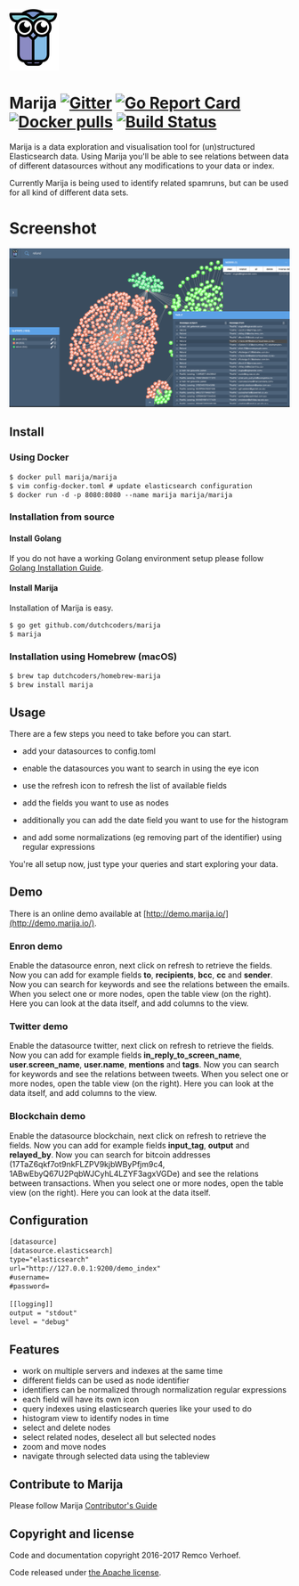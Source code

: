![](https://github.com/dutchcoders/marija-screenshots/blob/master/marija.png?raw=true)

# Marija [![Gitter](https://badges.gitter.im/Join%20Chat.svg)](https://gitter.im/dutchcoders/marija?utm_source=badge&utm_medium=badge&utm_campaign=&utm_campaign=pr-badge&utm_content=badge) [![Go Report Card](https://goreportcard.com/badge/dutchcoders/marija)](https://goreportcard.com/report/dutchcoders/marija) [![Docker pulls](https://img.shields.io/docker/pulls/marija/marija.svg)](https://hub.docker.com/r/marija/marija/) [![Build Status](https://travis-ci.org/dutchcoders/marija.svg?branch=master)](https://travis-ci.org/dutchcoders/marija)

Marija is a data exploration and visualisation tool for (un)structured Elasticsearch data. Using Marija you'll be able to see relations between data of different datasources without any modifications to your data or index.

Currently Marija is being used to identify related spamruns, but can be used for all kind of different data sets.

# Screenshot

![](https://github.com/dutchcoders/marija-screenshots/blob/master/Screen%20Shot%202016-11-17%20at%2009.46.31.png?raw=true)

## Install

### Using Docker

```
$ docker pull marija/marija
$ vim config-docker.toml # update elasticsearch configuration
$ docker run -d -p 8080:8080 --name marija marija/marija
```

### Installation from source

#### Install Golang

If you do not have a working Golang environment setup please follow [Golang Installation Guide](https://golang.org/doc/install).

#### Install Marija

Installation of Marija is easy.

```
$ go get github.com/dutchcoders/marija
$ marija
```

### Installation using Homebrew (macOS)

```
$ brew tap dutchcoders/homebrew-marija
$ brew install marija
```

## Usage

There are a few steps you need to take before you can start.

* add your datasources to config.toml
* enable the datasources you want to search in using the eye icon
* use the refresh icon to refresh the list of available fields
* add the fields you want to use as nodes

* additionally you can add the date field you want to use for the histogram
* and add some normalizations (eg removing part of the identifier) using regular expressions

You're all setup now, just type your queries and start exploring your data.

## Demo

There is an online demo available at [http://demo.marija.io/](http://demo.marija.io/). 

### Enron demo

Enable the datasource enron, next click on refresh to retrieve the fields. Now you can add for example fields **to**, **recipients**, **bcc**, **cc** and **sender**. Now you can search for keywords and see the relations between the emails. When you select one or more nodes, open the table view (on the right). Here you can look at the data itself, and add columns to the view. 

### Twitter demo

Enable the datasource twitter, next click on refresh to retrieve the fields. Now you can add for example fields **in_reply_to_screen_name**, **user.screen_name**, **user.name**, **mentions** and **tags**. Now you can search for keywords and see the relations between tweets. When you select one or more nodes, open the table view (on the right). Here you can look at the data itself, and add columns to the view. 

### Blockchain demo

Enable the datasource blockchain, next click on refresh to retrieve the fields. Now you can add for example fields **input_tag**, **output** and **relayed_by**. Now you can search for bitcoin addresses (17TaZ6qkf7ot9nkFLZPV9kjbWByPfjm9c4, 1ABwEbyQ67U2PqbWJCyhL4LZYF3agxVGDe) and see the relations between transactions. When you select one or more nodes, open the table view (on the right). Here you can look at the data itself. 


## Configuration

```
[datasource]
[datasource.elasticsearch]
type="elasticsearch"
url="http://127.0.0.1:9200/demo_index"
#username=
#password=

[[logging]]
output = "stdout"
level = "debug"
```

## Features

* work on multiple servers and indexes at the same time
* different fields can be used as node identifier
* identifiers can be normalized through normalization regular expressions
* each field will have its own icon
* query indexes using elasticsearch queries like your used to do
* histogram view to identify nodes in time
* select and delete nodes
* select related nodes, deselect all but selected nodes
* zoom and move nodes
* navigate through selected data using the tableview

## Contribute to Marija

Please follow Marija [Contributor's Guide](CONTRIBUTING.md)

## Copyright and license

Code and documentation copyright 2016-2017 Remco Verhoef.

Code released under [the Apache license](LICENSE).

